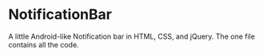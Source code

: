 NotificationBar
===============

A little Android-like Notification bar in HTML, CSS, and jQuery. 
The one file contains all the code.
